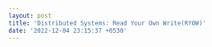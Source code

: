 ```yaml
---
layout: post
title: 'Distributed Systems: Read Your Own Write(RYOW)'
date: '2022-12-04 23:15:37 +0530'
---
```


